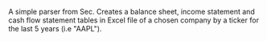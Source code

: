 A simple parser from Sec. Creates a balance sheet, income statement and cash flow statement tables in Excel file of a chosen company by a ticker for the last 5 years (i.e "AAPL").
